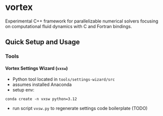 # vortex
Experimental C++ framework for parallelizable numerical solvers focusing on computational fluid dynamics with C and Fortran bindings.


## Quick Setup and Usage


### Tools

#### Vortex Settings Wizard (`vxsw`)

- Python tool located in `tools/settings-wizard/src`
- assumes installed Anaconda
- setup env:

```shell
conda create -n vxsw python=3.12
```

- run script `vxsw.py` to regenerate settings code boilerplate (TODO)